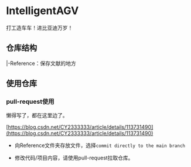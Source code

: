 # IntelligentAGV
打工造车车！进比亚迪万岁！

## 仓库结构

|-Reference：保存文献的地方

## 使用仓库

### pull-request使用

懒得写了，都在这里边了。

[https://blog.csdn.net/CY2333333/article/details/113731490](https://blog.csdn.net/CY2333333/article/details/113731490)

* 向Reference文件夹存放文件，选择`commit directly to the main branch`

* 修改代码/项目内容，请使用pull-request拉取仓库。
